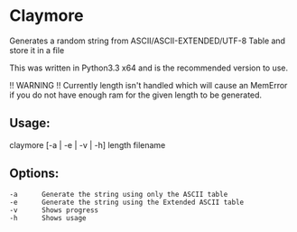 Claymore
========

Generates a random string from ASCII/ASCII-EXTENDED/UTF-8 Table and store it in a file

This was written in Python3.3 x64 and is the recommended version to use.


!! WARNING !!
Currently length isn't handled which will cause an MemError if you do not have enough ram for the given length to be generated.



Usage:
------

claymore [-a | -e | -v | -h] length filename


Options:
-------
	-a 		Generate the string using only the ASCII table
	-e 		Generate the string using the Extended ASCII table
	-v 		Shows progress
	-h 		Shows usage

